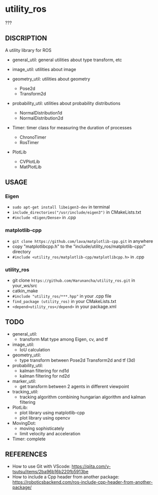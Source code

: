 # utility_ros

???

## DISCRIPTION

A utility library for ROS

- general_util: general utilities about type transform, etc

- image_util: utilities about image

- geometry_util: utilities about geometry
    - Pose2d
    - Transform2d

- probability_util: utilities about probability distributions
    - NormalDistribution1d
    - NormalDistribution2d

- Timer: timer class for measuring the duration of processes
    - ChronoTimer
    - RosTimer

- PlotLib
    - CVPlotLib
    - MatPlotLib

## USAGE

### Eigen
- `sudo apt-get install libeigen3-dev` in terminal
- `include_directories("/usr/include/eigen3")` in CMakeLists.txt
- `#include <Eigen/Dense>` in .cpp 

### matplotlib-cpp
- `git clone https://github.com/lava/matplotlib-cpp.git` in anywhere
- copy "matplotlibcpp.h" to the "include/utility_ros/matplotlib-cpp/" directory
- `#include <utility_ros/matplotlib-cpp/matplotlibcpp.h>` in .cpp

### utility_ros

- git clone `https://github.com/Harunancha/utility_ros.git` in your_ws/src
- catkin_make
- `#include "utility_ros/***.hpp"` in your .cpp file
- `find_package (utility_ros)` in your CMakeLists.txt
- `<depend>utility_ros</depend>` in your package.xml

## TODO

- general_util: 
    * transform Mat type among Eigen, cv, and tf
- image_util: 
    * IoU calculation
- geometry_util: 
    * type transform between Pose2d Transform2d and tf (3d)
- probability_util: 
    * kalman filtering for nd1d
    * kalman filtering for nd2d
- marker_util: 
    * get transform between 2 agents in different viewpoint
- tracking_util: 
    * tracking algorithm combining hungarian algorithm and kalman filtering
- PlotLib:
    * plot library using matplotlib-cpp
    * plot library using opencv
- MovingDot: 
    * moving sophisticately
    * limit velocity and acceleration
- Timer: complete

## REFERENCES

- How to use Git with VScode: https://qiita.com/y-tsutsu/items/2ba96b16b220fb5913be
- How to include a Cpp header from another package: https://roboticsbackend.com/ros-include-cpp-header-from-another-package/